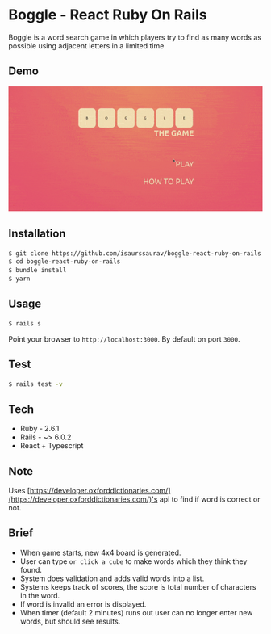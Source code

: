 # Boggle - React Ruby On Rails
Boggle is a word search game in which players try to find as many words as possible using adjacent letters in a limited time

## Demo
![boggle game](https://raw.githubusercontent.com/isaurssaurav/boggle-react-ruby-on-rails/master/app/assets/images/demo2.gif)

## Installation 
```sh
$ git clone https://github.com/isaurssaurav/boggle-react-ruby-on-rails.git
$ cd boggle-react-ruby-on-rails
$ bundle install
$ yarn
```
## Usage
```sh
$ rails s
```
Point your browser to `http://localhost:3000`. By default on port `3000`.

## Test
```sh
$ rails test -v
```
## Tech

* Ruby - 2.6.1
* Rails - ~> 6.0.2
* React + Typescript 

## Note
Uses [https://developer.oxforddictionaries.com/](https://developer.oxforddictionaries.com/)'s api to find if word is correct or not.

## Brief
- When game starts, new 4x4 board is generated.
- User can type `or click a cube` to make words which they think they found.
- System does validation and adds valid words into a list.
- Systems keeps track of scores, the score is total number of characters in the word.
- If word is invalid an error is displayed.
- When timer (default 2 minutes) runs out user can no longer enter new words, but should see results.


